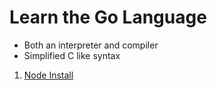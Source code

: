 # Learn the Go Language
* Both an interpreter and compiler
* Simplified C like syntax
1. [Node Install](node-install) 

